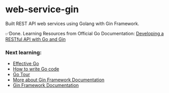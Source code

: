 # web-service-gin
Built REST API web services using Golang with Gin Framework. 

✅Done. Learning Resources from Official Go Documentation: [Developing a RESTful API with Go and Gin](https://go.dev/doc/tutorial/web-service-gin) 

### Next learning:
- [Effective Go](https://go.dev/doc/effective_go)
- [How to write Go code](https://go.dev/doc/code)
- [Go Tour](https://go.dev/tour/welcome/1)
- [More about Gin Framework Documentation](https://pkg.go.dev/github.com/gin-gonic/gin)
- [Gin Framework Documentation](https://gin-gonic.com/docs/)


